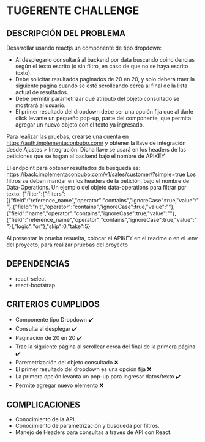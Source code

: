 # TUGERENTE CHALLENGE

## DESCRIPCIÓN DEL PROBLEMA
Desarrollar usando reactjs un componente de tipo dropdown:
- Al desplegarlo consultará al backend por data buscando coincidencias según el texto escrito (o sin filtro, en caso de que no se haya escrito texto).
- Debe solicitar resultados paginados de 20 en 20, y solo deberá traer la siguiente página cuando se esté scrolleando cerca al final de la lista actual de resultados.
- Debe permitir parametrizar qué atributo del objeto consultado se mostrará al usuario.
- El primer resultado del dropdown debe ser una opción fija que al darle click levante un pequeño pop-up, parte del componente, que permita agregar un nuevo objeto con el texto ya ingresado.

Para realizar las pruebas, crearse una cuenta en https://auth.implementaconbubo.com/ y obtener la llave de integración desde Ajustes > Integración. Dicha llave se usará en los headers de las peticiones que se hagan al backend bajo el nombre de APIKEY

El endpoint para obtener resultados de búsqueda es: https://back.implementaconbubo.com/v1/sales/customer/?simple=true
Los filtros se deben mandar en los headers de la petición, bajo el nombre de Data-Operations. Un ejemplo del objeto data-operations para filtrar por texto:
{"filter":{"filters":[{"field":"reference_name","operator":"contains","ignoreCase":true,"value":""},{"field":"nit","operator":"contains","ignoreCase":true,"value":""},{"field":"name","operator":"contains","ignoreCase":true,"value":""},{"field":"reference_name","operator":"contains","ignoreCase":true,"value":""}],"logic":"or"},"skip":0,"take":5}

Al presentar la prueba resuelta, colocar el APIKEY en el readme o en el .env del proyecto, para realizar pruebas del proyecto

## DEPENDENCIAS
- react-select
- react-bootstrap

## CRITERIOS CUMPLIDOS
- Componente tipo Dropdown ✔️
- Consulta al desplegar ✔️
- Paginación de 20 en 20 ✔️
- Trae la siguiente página al scrollear cerca del final de la primera página ✔️
- Paremetrización del objeto consultado ❌
- El primer resultado del dropdown es una opción fija ❌
- La primera opción levanta un pop-up para ingresar datos/texto ✔️
- Permite agregar nuevo elemento ❌

## COMPLICACIONES
- Conocimiento de la API.
- Conocimiento de parametrización y busqueda por filtros.
- Manejo de Headers para consultas a traves de API con React.
